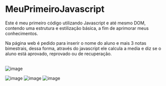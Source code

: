# MeuPrimeiroJavascript
Este é meu primeiro código utilizando Javascript e até mesmo DOM, contendo uma estrutura e estilização básica, a fim de aprimorar meus conhecimentos.

Na página web é pedido para inserir o nome do aluno e mais 3 notas bimestrais, dessa forma, através do javascript ele calcula a media e diz se o aluno está aprovado, reprovado ou de recuperação.
<br><br>

![image](https://github.com/lapa22/MeuPrimeiroJavascript/assets/141652519/bdadeab2-564f-4812-9538-867d3b8ea21f)

![image](https://github.com/lapa22/MeuPrimeiroJavascript/assets/141652519/59e70e74-d583-4cfd-b7f0-6fc08fd08e75)    ![image](https://github.com/lapa22/MeuPrimeiroJavascript/assets/141652519/68bedfb5-3b35-40bd-80ca-f8f9dec3222f)    ![image](https://github.com/lapa22/MeuPrimeiroJavascript/assets/141652519/3933c6fa-a978-4661-b127-476d22bf4715)


